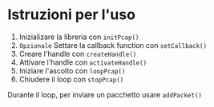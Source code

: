 # Istruzioni per l'uso

1. Inizializare la libreria con `initPcap()`
2. `Opzionale` Settare la callback function con `setCallback()`
3. Creare l'handle con `createHandle()`
4. Attivare l'handle con `activateHandle()`
5. Iniziare l'ascolto con `loopPcap()`
6. Chiudere il loop con `stopPcap()`

Durante il loop, per inviare un pacchetto usare `addPacket()`
